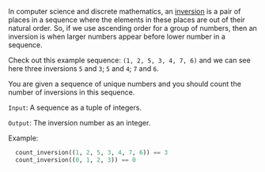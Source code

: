 In computer science and discrete mathematics, an [inversion](https://en.wikipedia.org/wiki/Inversion_%28discrete_mathematics%29) is a pair of places in a sequence where the elements in these places are out of their natural order. So, if we use ascending order for a group of numbers, then an inversion is when larger numbers appear before lower number in a sequence.

Check out this example sequence: ```(1, 2, 5, 3, 4, 7, 6)``` and we can see here three inversions
```5``` and ```3```; ```5``` and ```4```; ```7``` and ```6```.

You are given a sequence of unique numbers and you should count the number of inversions in this sequence.

```Input```: A sequence as a tuple of integers.

```Output```: The inversion number as an integer.

Example:
```python
  count_inversion((1, 2, 5, 3, 4, 7, 6)) == 3
  count_inversion((0, 1, 2, 3)) == 0
```